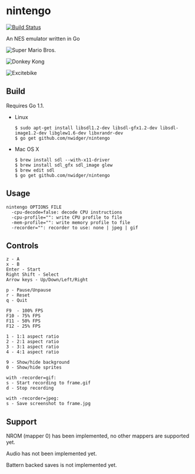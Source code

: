 nintengo
========

[![Build Status](https://travis-ci.org/nwidger/nintengo.svg?branch=master)](https://travis-ci.org/nwidger/nintengo)

An NES emulator written in Go

![Super Mario Bros.](http://i.imgur.com/g6ogqv7.gif "Super Mario Bros.")

![Donkey Kong](http://i.imgur.com/0SIbydD.gif "Donkey Kong")

![Excitebike](http://i.imgur.com/NTYlltB.gif "Excitebike")

## Build

Requires Go 1.1.

- Linux

    ```
    $ sudo apt-get install libsdl1.2-dev libsdl-gfx1.2-dev libsdl-image1.2-dev libglew1.6-dev libxrandr-dev
    $ go get github.com/nwidger/nintengo
    ```

- Mac OS X

    ```
    $ brew install sdl --with-x11-driver
    $ brew install sdl_gfx sdl_image glew
    $ brew edit sdl
    $ go get github.com/nwidger/nintengo
    ```

## Usage

```
nintengo OPTIONS FILE
  -cpu-decode=false: decode CPU instructions
  -cpu-profile="": write CPU profile to file
  -mem-profile="": write memory profile to file
  -recorder="": recorder to use: none | jpeg | gif
```

## Controls

```
z - A
x - B
Enter - Start
Right Shift - Select
Arrow keys - Up/Down/Left/Right

p - Pause/Unpause
r - Reset
q - Quit

F9  - 100% FPS
F10 - 75% FPS
F11 - 50% FPS
F12 - 25% FPS

1 - 1:1 aspect ratio
2 - 2:1 aspect ratio
3 - 3:1 aspect ratio
4 - 4:1 aspect ratio

9 - Show/hide background
0 - Show/hide sprites

with -recorder=gif:
s - Start recording to frame.gif
d - Stop recording

with -recorder=jpeg:
s - Save screenshot to frame.jpg
```

## Support

NROM (mapper 0) has been implemented, no other mappers are supported yet.

Audio has not been implemented yet.

Battern backed saves is not implemented yet.
